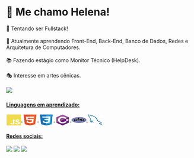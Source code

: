 <h1>👋 Me chamo Helena!</h1>
👀 Tentando ser Fullstack! <br><br>
🌱 Atualmente aprendendo Front-End, Back-End, Banco de Dados, Redes e Arquitetura de Computadores. <br><br>
📚 Fazendo estágio como Monitor Técnico (HelpDesk). <br><br>
🎭 Interesse em artes cênicas.
<br>
<br>

<!--
**GalaxyHG/GalaxyHG** is a ✨ _special_ ✨ repository because its `README.md` (this file) appears on your GitHub profile.

Here are some ideas to get you started:

- 🔭 I’m currently working on ...
- 🌱 I’m currently learning ...
- 👯 I’m looking to collaborate on ...
- 🤔 I’m looking for help with ...
- 💬 Ask me about ...
- 📫 How to reach me: ...
- 😄 Pronouns: ...
- ⚡ Fun fact: ...
-->

 <div>
    <a href="https://github.com/GalaxyHG">
    <!--  <img height="180em" src="https://github-readme-stats.vercel.app/api?username=GalaxyHG&show_icons=true&theme=dark&include_all_commits=true&count_private=true"/> -->
    <img height="180em" src="https://github-readme-stats.vercel.app/api/top-langs/?username=GalaxyHG&layout=compact&langs_count=16&theme=dark"/>
  </div>
  
  <h4>Linguagens em aprendizado:</h4>
  
  <div style="display: inline_block">
    <img align="center" alt="HG-Js" height="30" width="40" src="https://raw.githubusercontent.com/devicons/devicon/master/icons/javascript/javascript-plain.svg">
    <img align="center" alt="HG-HTML" height="30" width="40" src="https://raw.githubusercontent.com/devicons/devicon/master/icons/html5/html5-original.svg">
    <img align="center" alt="HG-CSS" height="30" width="40" src="https://raw.githubusercontent.com/devicons/devicon/master/icons/css3/css3-original.svg">
    <img align="center" alt="HG-Csharp" height="30" width="40" src="https://raw.githubusercontent.com/devicons/devicon/master/icons/csharp/csharp-original.svg">
    <img align="center" alt="HG-PHP" height="30" width="40" src="https://raw.githubusercontent.com/devicons/devicon/master/icons/php/php-original.svg">
    <img align="center" alt="HG-MySQL" height="30" width="40" src="https://raw.githubusercontent.com/devicons/devicon/master/icons/mysql/mysql-original.svg">
  </div>
    
<h4>Redes sociais:</h4>
 
  <div style="display: inline_block">
  <a href="https://www.youtube.com/HelenaGamer2" target="_blank"><img src="https://img.shields.io/badge/-Youtube-%23EA4335?style=for-the-badge&logo=youtube&logoColor=black" target="_blank"></a>
  <a href="https://www.instagram.com/helenahsr/" target="_blank"><img src="https://img.shields.io/badge/-Instagram-%23E4405F?style=for-the-badge&logo=instagram&logoColor=black" target="_blank"></a>
  <a href="https://www.linkedin.com/in/helena-rezende-234446266/" target="_blank"><img src="https://img.shields.io/badge/-LinkedIn-%230077B5?style=for-the-badge&logo=linkedin&logoColor=black"target="_blank"</a> 
  </div>
 
 


 
